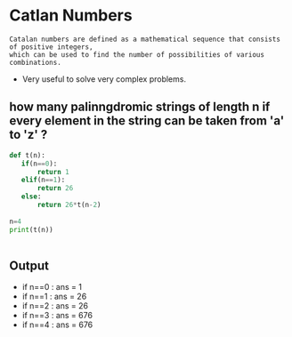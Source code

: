 # Catlan Numbers

    Catalan numbers are defined as a mathematical sequence that consists of positive integers, 
    which can be used to find the number of possibilities of various combinations. 
- Very useful to solve very complex problems.


## how many palinngdromic strings of length n if every element in the string can be taken from 'a' to 'z' ? 
 ```.py
 def t(n):
    if(n==0):
        return 1
    elif(n==1):
        return 26
    else:
        return 26*t(n-2)
    
n=4
print(t(n))
    
 ```
 
 ## Output
  - if n==0 : ans = 1
  - if n==1 : ans = 26
  - if n==2 : ans = 26
  - if n==3 : ans = 676
  - if n==4 : ans = 676 
